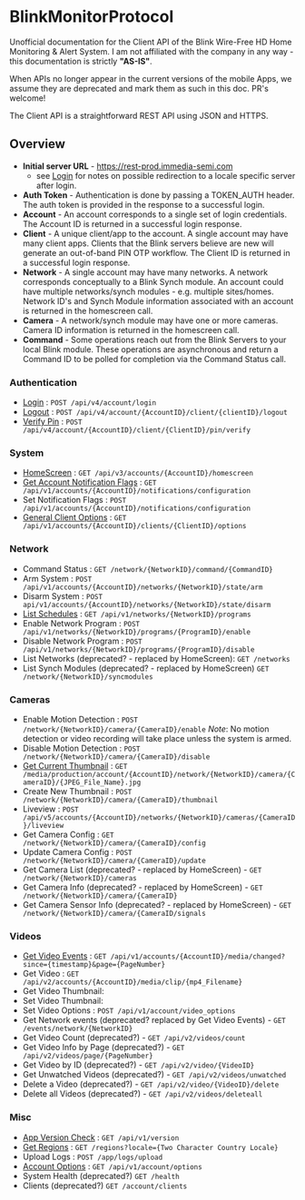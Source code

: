 # BlinkMonitorProtocol
Unofficial documentation for the Client API of the Blink Wire-Free HD Home Monitoring &amp; Alert System. I am not affiliated with the company in any way - this documentation is strictly **"AS-IS"**. 

When APIs no longer appear in the current versions of the mobile Apps, we assume they are deprecated and mark them as such in this doc. PR's welcome!

The Client API is a straightforward REST API using JSON and HTTPS.

## Overview

* **Initial server URL** - https://rest-prod.immedia-semi.com
    * see [Login](auth/login.md) for notes on possible redirection to a locale specific server after login.
* **Auth Token** - Authentication is done by passing a TOKEN_AUTH header.  The auth token is provided in the response to a successful login.
* **Account** - An account corresponds to a single set of login credentials. The Account ID is returned in a successful login response.
* **Client** - A unique client/app to the account. A single account may have many client apps. Clients that the Blink servers believe are new will generate an out-of-band PIN OTP workflow.  The Client ID is returned in a successful login response.
* **Network** - A single account may have many networks. A network corresponds conceptually to a Blink Synch module. An account could have multiple networks/synch modules - e.g. multiple sites/homes. Network ID's and Synch Module information associated with an account is returned in the homescreen call.
* **Camera** - A network/synch module may have one or more cameras. Camera ID information is returned in the homescreen call.
* **Command** - Some operations reach out from the Blink Servers to your local Blink module.  These operations are asynchronous and return a Command ID to be polled for completion via the Command Status call.


### Authentication

* [Login](auth/login.md) : `POST /api/v4/account/login`
* [Logout](auth/logout.md) : `POST /api/v4/account/{AccountID}/client/{clientID}/logout`
* [Verify Pin](auth/verifyPin.md) : `POST /api/v4/account/{AccountID}/client/{ClientID}/pin/verify`


### System

* [HomeScreen](system/homescreen.md) : `GET /api/v3/accounts/{AccountID}/homescreen`
* [Get Account Notification Flags](system/getNotifications.md) : `GET /api/v1/accounts/{AccountID}/notifications/configuration`
* Set Notification Flags : `POST /api/v1/accounts/{AccountID}/notifications/configuration`
* [General Client Options](system/options.md) : `GET /api/v1/accounts/{AccountID}/clients/{ClientID}/options`


### Network

* Command Status : `GET /network/{NetworkID}/command/{CommandID}`
* Arm System : `POST /api/v1/accounts/{AccountID}/networks/{NetworkID}/state/arm`
* Disarm System : `POST api/v1/accounts/{AccountID}/networks/{NetworkID}/state/disarm`
* [List Schedules](network/listPrograms.md) : `GET /api/v1/networks/{NetworkID}/programs`
* Enable Network Program : `POST /api/v1/networks/{NetworkID}/programs/{ProgramID}/enable`
* Disable Network Program : `POST /api/v1/networks/{NetworkID}/programs/{ProgramID}/disable`
* List Networks (deprecated? - replaced by HomeScreen): `GET /networks`
* List Synch Modules (deprecated? - replaced by HomeScreen) `GET /network/{NetworkID}/syncmodules`


### Cameras

* Enable Motion Detection : `POST /network/{NetworkID}/camera/{CameraID}/enable` *Note*: No motion detection or video recording will take place unless the system is armed.
* Disable Motion Detection : `POST /network/{NetworkID}/camera/{CameraID}/disable`
* [Get Current Thumbnail](camera/getThumbnail.md) : `GET /media/production/account/{AccountID}/network/{NetworkID}/camera/{CameraID}/{JPEG_File_Name}.jpg`
* Create New Thumbnail : `POST /network/{NetworkID}/camera/{CameraID}/thumbnail`
* Liveview : `POST /api/v5/accounts/{AccountID}/networks/{NetworkID}/cameras/{CameraID}/liveview`
* Get Camera Config : `GET /network/{NetworkID}/camera/{CameraID}/config`
* Update Camera Config : `POST /network/{NetworkID}/camera/{CameraID}/update`
* Get Camera List (deprecated? - replaced by HomeScreen) - `GET /network/{NetworkID}/cameras`
* Get Camera Info (deprecated? - replaced by HomeScreen) - `GET /network/{NetworkID}/camera/{CameraID}`
* Get Camera Sensor Info (deprecated? - replaced by HomeScreen) - `GET /network/{NetworkID}/camera/{CameraID/signals`


### Videos

* [Get Video Events](videos/getVideoEvents.md) : `GET /api/v1/accounts/{AccountID}/media/changed?since={timestamp}&page={PageNumber}`
* Get Video : `GET /api/v2/accounts/{AccountID}/media/clip/{mp4_Filename}`
* Get Video Thumbnail:  
* Set Video Thumbnail: 
* Set Video Options : `POST /api/v1/account/video_options`
* Get Network events (deprecated? replaced by Get Video Events) - `GET /events/network/{NetworkID}`
* Get Video Count (deprecated?) - `GET /api/v2/videos/count`
* Get Video Info by Page (deprecated?) - `GET /api/v2/videos/page/{PageNumber}`
* Get Video by ID (deprecated?) - `GET /api/v2/video/{VideoID}`
* Get Unwatched Videos (deprecated?) - `GET /api/v2/videos/unwatched`
* Delete a Video (deprecated?) - `GET /api/v2/video/{VideoID}/delete`
* Delete all Videos (deprecated?) - `GET /api/v2/videos/deleteall`


### Misc

* [App Version Check](misc/version.md) : `GET /api/v1/version`
* [Get Regions](misc/regions.md) : `GET /regions?locale={Two Character Country Locale}`
* Upload Logs : `POST /app/logs/upload`
* [Account Options](misc/accountOptions.md) : `GET /api/v1/account/options`
* System Health (deprecated?) `GET /health`
* Clients (deprecated?) `GET /account/clients`
